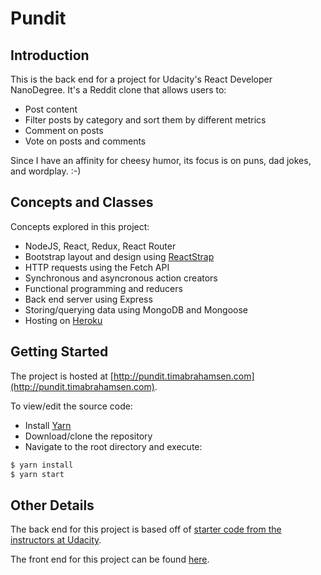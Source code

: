 # Pundit

## Introduction
This is the back end for a project for Udacity's React Developer NanoDegree. It's a Reddit clone that allows users to:

  - Post content
  - Filter posts by category and sort them by different metrics
  - Comment on posts
  - Vote on posts and comments

Since I have an affinity for cheesy humor, its focus is on puns, dad jokes, and wordplay. :-)

## Concepts and Classes
Concepts explored in this project:

  - NodeJS, React, Redux, React Router
  - Bootstrap layout and design using [ReactStrap](https://reactstrap.github.io)
  - HTTP requests using the Fetch API
  - Synchronous and asyncronous action creators
  - Functional programming and reducers
  - Back end server using Express
  - Storing/querying data using MongoDB and Mongoose
  - Hosting on [Heroku](https://www.heroku.com)

## Getting Started
The project is hosted at [http://pundit.timabrahamsen.com](http://pundit.timabrahamsen.com).

To view/edit the source code:

  - Install [Yarn](https://yarnpkg.com/lang/en/docs/install)
  - Download/clone the repository
  - Navigate to the root directory and execute:

  ```sh
  $ yarn install
  $ yarn start
  ```
  
## Other Details
The back end for this project is based off of [starter code from the instructors at Udacity](https://github.com/udacity/reactnd-project-readable-starter).

The front end for this project can be found [here](https://github.com/timmyneutron/Pundit-Back-End).
